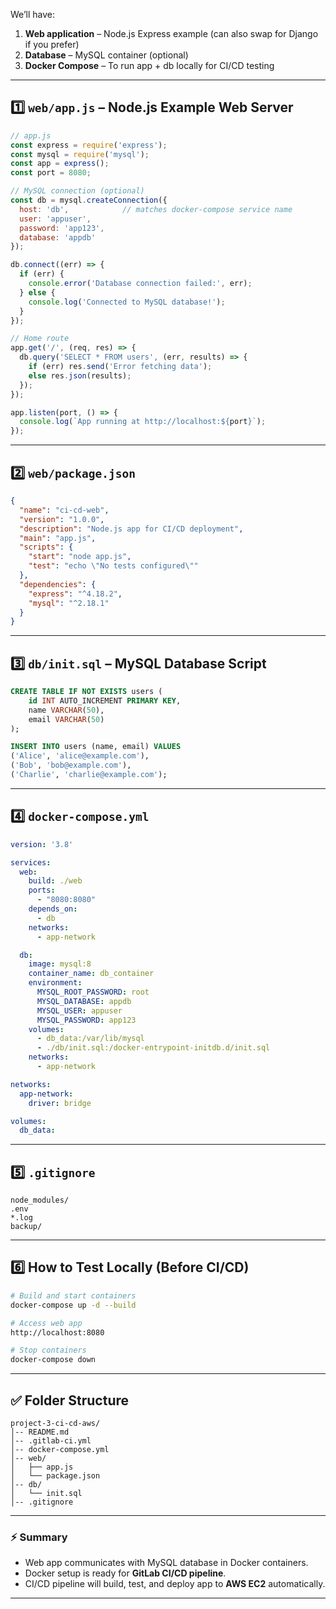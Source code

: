 We’ll have:

1. **Web application** – Node.js Express example (can also swap for Django if you prefer)
2. **Database** – MySQL container (optional)
3. **Docker Compose** – To run app + db locally for CI/CD testing

---

## 1️⃣ `web/app.js` – Node.js Example Web Server

```javascript
// app.js
const express = require('express');
const mysql = require('mysql');
const app = express();
const port = 8080;

// MySQL connection (optional)
const db = mysql.createConnection({
  host: 'db',            // matches docker-compose service name
  user: 'appuser',
  password: 'app123',
  database: 'appdb'
});

db.connect((err) => {
  if (err) {
    console.error('Database connection failed:', err);
  } else {
    console.log('Connected to MySQL database!');
  }
});

// Home route
app.get('/', (req, res) => {
  db.query('SELECT * FROM users', (err, results) => {
    if (err) res.send('Error fetching data');
    else res.json(results);
  });
});

app.listen(port, () => {
  console.log(`App running at http://localhost:${port}`);
});
```

---

## 2️⃣ `web/package.json`

```json
{
  "name": "ci-cd-web",
  "version": "1.0.0",
  "description": "Node.js app for CI/CD deployment",
  "main": "app.js",
  "scripts": {
    "start": "node app.js",
    "test": "echo \"No tests configured\""
  },
  "dependencies": {
    "express": "^4.18.2",
    "mysql": "^2.18.1"
  }
}
```

---

## 3️⃣ `db/init.sql` – MySQL Database Script

```sql
CREATE TABLE IF NOT EXISTS users (
    id INT AUTO_INCREMENT PRIMARY KEY,
    name VARCHAR(50),
    email VARCHAR(50)
);

INSERT INTO users (name, email) VALUES
('Alice', 'alice@example.com'),
('Bob', 'bob@example.com'),
('Charlie', 'charlie@example.com');
```

---

## 4️⃣ `docker-compose.yml`

```yaml
version: '3.8'

services:
  web:
    build: ./web
    ports:
      - "8080:8080"
    depends_on:
      - db
    networks:
      - app-network

  db:
    image: mysql:8
    container_name: db_container
    environment:
      MYSQL_ROOT_PASSWORD: root
      MYSQL_DATABASE: appdb
      MYSQL_USER: appuser
      MYSQL_PASSWORD: app123
    volumes:
      - db_data:/var/lib/mysql
      - ./db/init.sql:/docker-entrypoint-initdb.d/init.sql
    networks:
      - app-network

networks:
  app-network:
    driver: bridge

volumes:
  db_data:
```

---

## 5️⃣ `.gitignore`

```gitignore
node_modules/
.env
*.log
backup/
```

---

## 6️⃣ How to Test Locally (Before CI/CD)

```bash
# Build and start containers
docker-compose up -d --build

# Access web app
http://localhost:8080

# Stop containers
docker-compose down
```

---

## ✅ Folder Structure

```
project-3-ci-cd-aws/
│-- README.md
│-- .gitlab-ci.yml
│-- docker-compose.yml
│-- web/
│   ├── app.js
│   └── package.json
│-- db/
│   └── init.sql
│-- .gitignore
```

---

### ⚡ Summary

* Web app communicates with MySQL database in Docker containers.
* Docker setup is ready for **GitLab CI/CD pipeline**.
* CI/CD pipeline will build, test, and deploy app to **AWS EC2** automatically.

---

